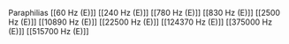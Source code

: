 Paraphilias
[[60 Hz (E)]]
[[240 Hz (E)]]
[[780 Hz (E)]]
[[830 Hz (E)]]
[[2500 Hz (E)]]
[[10890 Hz (E)]]
[[22500 Hz (E)]]
[[124370 Hz (E)]]
[[375000 Hz (E)]]
[[515700 Hz (E)]]